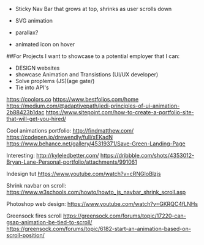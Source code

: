 * Sticky Nav Bar that grows at top, shrinks as user scrolls down

* SVG animation

* parallax?

* animated icon on hover

##For Projects I want to showcase to a potential employer that I can:
* DESIGN websites
* showcase Animation and Transistions (UI/UX developer)
* Solve proplems (JS)(age gate/)
* Tie into API's


https://coolors.co
https://www.bestfolios.com/home
https://medium.com/@adaptivepath/jedi-principles-of-ui-animation-2b88423b1dac
https://www.sitepoint.com/how-to-create-a-portfolio-site-that-will-get-you-hired/

Cool animations portfolio:
http://findmatthew.com/
https://codepen.io/drewendly/full/xEKadN
https://www.behance.net/gallery/45319371/Save-Green-Landing-Page

Interesting:
http://kyleledbetter.com/
https://dribbble.com/shots/4353012-Bryan-Lane-Personal-portfolio/attachments/991061

Indesign tut
https://www.youtube.com/watch?v=cRNGIoBlzjs

Shrink navbar on scroll:
https://www.w3schools.com/howto/howto_js_navbar_shrink_scroll.asp

Photoshop web design:
https://www.youtube.com/watch?v=GKRQC4fLNHs

Greensock fires scroll
https://greensock.com/forums/topic/17220-can-gsap-animation-be-tied-to-scroll/
https://greensock.com/forums/topic/6182-start-an-animation-based-on-scroll-position/

